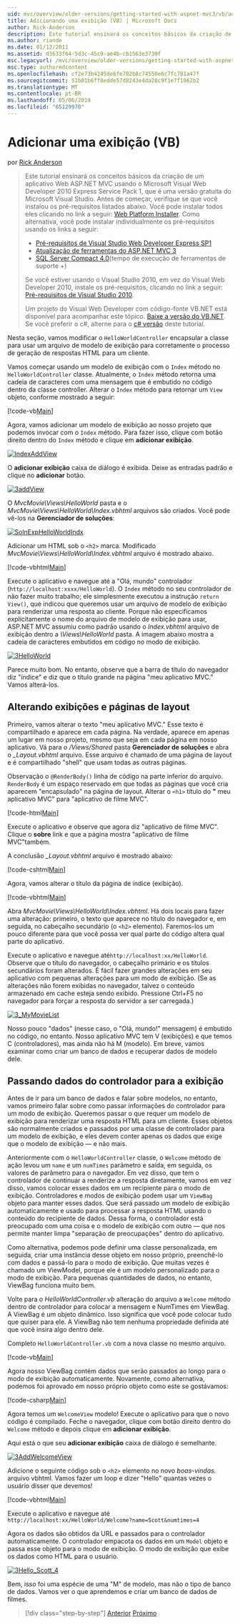 ```yaml
---
uid: mvc/overview/older-versions/getting-started-with-aspnet-mvc3/vb/adding-a-view
title: Adicionando uma exibição (VB) | Microsoft Docs
author: Rick-Anderson
description: Este tutorial ensinará os conceitos básicos da criação de um aplicativo Web ASP.NET MVC usando o Microsoft Visual Web Developer 2010 Express Service Pack 1, que é...
ms.author: riande
ms.date: 01/12/2011
ms.assetid: d3633f64-5d3c-45c9-ae4b-cb1563e3739f
msc.legacyurl: /mvc/overview/older-versions/getting-started-with-aspnet-mvc3/vb/adding-a-view
msc.type: authoredcontent
ms.openlocfilehash: cf2e73b4245de6fe702b8c74550e6c7fc701a47f
ms.sourcegitcommit: 51b01b6ff8edde57d8243e4da28c9f1e7f1962b2
ms.translationtype: MT
ms.contentlocale: pt-BR
ms.lasthandoff: 05/06/2019
ms.locfileid: "65129970"
---
```

# <a name="adding-a-view-vb"></a>Adicionar uma exibição (VB)

por [Rick Anderson]((https://twitter.com/RickAndMSFT))

> Este tutorial ensinará os conceitos básicos da criação de um aplicativo Web ASP.NET MVC usando o Microsoft Visual Web Developer 2010 Express Service Pack 1, que é uma versão gratuita do Microsoft Visual Studio. Antes de começar, verifique se que você instalou os pré-requisitos listados abaixo. Você pode instalar todos eles clicando no link a seguir: [Web Platform Installer](https://www.microsoft.com/web/gallery/install.aspx?appid=VWD2010SP1Pack). Como alternativa, você pode instalar individualmente os pré-requisitos usando os links a seguir:
> 
> - [Pré-requisitos de Visual Studio Web Developer Express SP1](https://www.microsoft.com/web/gallery/install.aspx?appid=VWD2010SP1Pack)
> - [Atualização de ferramentas do ASP.NET MVC 3](https://www.microsoft.com/web/gallery/install.aspx?appsxml=&amp;appid=MVC3)
> - [SQL Server Compact 4.0](https://www.microsoft.com/web/gallery/install.aspx?appid=SQLCE;SQLCEVSTools_4_0)(tempo de execução de ferramentas de suporte +)
> 
> Se você estiver usando o Visual Studio 2010, em vez do Visual Web Developer 2010, instale os pré-requisitos, clicando no link a seguir: [Pré-requisitos de Visual Studio 2010](https://www.microsoft.com/web/gallery/install.aspx?appsxml=&amp;appid=VS2010SP1Pack).
> 
> Um projeto do Visual Web Developer com código-fonte VB.NET está disponível para acompanhar este tópico. [Baixe a versão do VB.NET](https://code.msdn.microsoft.com/Introduction-to-MVC-3-10d1b098). Se você preferir o c#, alterne para o [c# versão](../cs/adding-a-view.md) deste tutorial.

Nesta seção, vamos modificar o `HelloWorldController` encapsular a classe para usar um arquivo de modelo de exibição para corretamente o processo de geração de respostas HTML para um cliente.

Vamos começar usando um modelo de exibição com o `Index` método no `HelloWorldController` classe. Atualmente, o `Index` método retorna uma cadeia de caracteres com uma mensagem que é embutido no código dentro da classe controller. Alterar o `Index` método para retornar um `View` objeto, conforme mostrado a seguir:

[!code-vb[Main](adding-a-view/samples/sample1.vb)]

Agora, vamos adicionar um modelo de exibição ao nosso projeto que podemos invocar com o `Index` método. Para fazer isso, clique com botão direito dentro do `Index` método e clique em **adicionar exibição**.

[![IndexAddView](adding-a-view/_static/image2.png "IndexAddView")](adding-a-view/_static/image1.png)

O **adicionar exibição** caixa de diálogo é exibida. Deixe as entradas padrão e clique no **adicionar** botão.

[![3addView](adding-a-view/_static/image4.png "3addView")](adding-a-view/_static/image3.png)

O *MvcMovie\Views\HelloWorld* pasta e o *MvcMovie\Views\HelloWorld\Index.vbhtml* arquivos são criados. Você pode vê-los na **Gerenciador de soluções**:

[![SolnExpHelloWorldIndx](adding-a-view/_static/image6.png "SolnExpHelloWorldIndx")](adding-a-view/_static/image5.png)

Adicionar um HTML sob o `<h2>` marca. Modificado *MvcMovie\Views\HelloWorld\Index.vbhtml* arquivo é mostrado abaixo.

[!code-vbhtml[Main](adding-a-view/samples/sample2.vbhtml)]

Execute o aplicativo e navegue até a &quot;Olá, mundo&quot; controlador (`http://localhost:xxxx/HelloWorld`). O `Index` método no seu controlador de não fazer muito trabalho; ele simplesmente executou a instrução `return View()`, que indicou que queremos usar um arquivo de modelo de exibição para renderizar uma resposta ao cliente. Porque não especificamos explicitamente o nome do arquivo de modelo de exibição para usar, ASP.NET MVC assumiu como padrão usando o *Index.vbhtml* arquivo de exibição dentro a *\Views\HelloWorld* pasta. A imagem abaixo mostra a cadeia de caracteres embutidos em código no modo de exibição.

[![3HelloWorld](adding-a-view/_static/image8.png "3HelloWorld")](adding-a-view/_static/image7.png)

Parece muito bom. No entanto, observe que a barra de título do navegador diz &quot;índice&quot; e diz que o título grande na página &quot;meu aplicativo MVC.&quot; Vamos alterá-los.

## <a name="changing-views-and-layout-pages"></a>Alterando exibições e páginas de layout

Primeiro, vamos alterar o texto &quot;meu aplicativo MVC.&quot; Esse texto é compartilhado e aparece em cada página. Na verdade, aparece em apenas um lugar em nosso projeto, mesmo que seja em cada página em nosso aplicativo. Vá para o */Views/Shared* pasta **Gerenciador de soluções** e abra o  *\_Layout.vbhtml* arquivo. Esse arquivo é chamado de uma página de layout e é compartilhado &quot;shell&quot; que usam todas as outras páginas.

Observação o `@RenderBody()` linha de código na parte inferior do arquivo. `RenderBody` é um espaço reservado em que todas as páginas que você cria aparecem &quot;encapsulado&quot; na página de layout. Alterar o `<h1>` título do **&quot;** meu aplicativo MVC&quot; para &quot;aplicativo de filme MVC&quot;.

[!code-html[Main](adding-a-view/samples/sample3.html)]

Execute o aplicativo e observe que agora diz &quot;aplicativo de filme MVC&quot;. Clique o **sobre** link e que a página mostra &quot;aplicativo de filme MVC&quot;também.

A conclusão  *\_Layout.vbhtml* arquivo é mostrado abaixo:

[!code-cshtml[Main](adding-a-view/samples/sample4.cshtml)]

Agora, vamos alterar o título da página de índice (exibição).

[!code-vbhtml[Main](adding-a-view/samples/sample5.vbhtml)]

Abra *MvcMovie\Views\HelloWorld\Index.vbhtml*. Há dois locais para fazer uma alteração: primeiro, o texto que aparece no título do navegador e, em seguida, no cabeçalho secundário (o `<h2>` elemento). Faremos-los um pouco diferente para que você possa ver qual parte do código altera qual parte do aplicativo.

Execute o aplicativo e navegue até`http://localhost:xx/HelloWorld`. Observe que o título do navegador, o cabeçalho primário e os títulos secundários foram alterados. É fácil fazer grandes alterações em seu aplicativo com pequenas alterações para um modo de exibição. (Se as alterações não forem exibidas no navegador, talvez o conteúdo armazenado em cache esteja sendo exibido. Pressione Ctrl+F5 no navegador para forçar a resposta do servidor a ser carregada.)

[![3_MyMovieList](adding-a-view/_static/image10.png "3_MyMovieList")](adding-a-view/_static/image9.png)

Nosso pouco &quot;dados&quot; (nesse caso, o &quot;Olá, mundo!&quot; mensagem) é embutido no código, no entanto. Nosso aplicativo MVC tem V (exibições) e que temos C (controladores), mas ainda não há M (modelo). Em breve, vamos examinar como criar um banco de dados e recuperar dados de modelo dele.

## <a name="passing-data-from-the-controller-to-the-view"></a>Passando dados do controlador para a exibição

Antes de ir para um banco de dados e falar sobre modelos, no entanto, vamos primeiro falar sobre como passar informações do controlador para um modo de exibição. Queremos passar o que requer um modelo de exibição para renderizar uma resposta HTML para um cliente. Esses objetos são normalmente criados e passados por uma classe de controlador para um modelo de exibição, e eles devem conter apenas os dados que exige que o modelo de exibição — e não mais.

Anteriormente com o `HelloWorldController` classe, o `Welcome` método de ação levou um `name` e um `numTimes` parâmetro e saída, em seguida, os valores de parâmetro para o navegador. Em vez disso, que tem o controlador de continuar a renderize a resposta diretamente, vamos em vez disso, vamos colocar esses dados em um recipiente para o modo de exibição. Controladores e modos de exibição podem usar um `ViewBag` objeto para manter esses dados. Que será passado um modelo de exibição automaticamente e usado para processar a resposta HTML usando o conteúdo do recipiente de dados. Dessa forma, o controlador está preocupado com uma coisa e o modelo de exibição com outro — que nos permite manter limpa &quot;separação de preocupações&quot; dentro do aplicativo.

Como alternativa, podemos pode definir uma classe personalizada, em seguida, criar uma instância desse objeto em nosso próprio, preenchê-lo com dados e passá-lo para o modo de exibição. Que muitas vezes é chamado um ViewModel, porque ele é um modelo personalizado para o modo de exibição. Para pequenas quantidades de dados, no entanto, ViewBag funciona muito bem.

Volte para o *HelloWorldController.vb* alteração do arquivo a `Welcome` método dentro de controlador para colocar a mensagem e NumTimes em ViewBag. A ViewBag é um objeto dinâmico. Isso significa que você pode colocar tudo que quiser para ele. A ViewBag não tem nenhuma propriedade definida até que você insira algo dentro dele.

Completo `HelloWorldController.vb` com a nova classe no mesmo arquivo.

[!code-vb[Main](adding-a-view/samples/sample6.vb)]

Agora nosso ViewBag contém dados que serão passados ao longo para o modo de exibição automaticamente. Novamente, como alternativa, podemos foi aprovado em nosso próprio objeto como este se gostávamos:

[!code-csharp[Main](adding-a-view/samples/sample7.cs)]

Agora temos um `WelcomeView` modelo! Execute o aplicativo para que o novo código é compilado. Feche o navegador, clique com botão direito dentro do `Welcome` método e depois clique em **adicionar exibição**.

Aqui está o que seu **adicionar exibição** caixa de diálogo é semelhante.

[![3AddWelcomeView](adding-a-view/_static/image12.png "3AddWelcomeView")](adding-a-view/_static/image11.png)

Adicione o seguinte código sob o `<h2>` elemento no novo <em>boas-vindas.</em> arquivo vbhtml. Vamos fazer um loop e dizer &quot;Hello&quot; quantas vezes o usuário disser que devemos!

[!code-vbhtml[Main](adding-a-view/samples/sample8.vbhtml)]

Execute o aplicativo e navegue até `http://localhost:xx/HelloWorld/Welcome?name=Scott&numtimes=4`

Agora os dados são obtidos da URL e passados para o controlador automaticamente. O controlador empacota os dados em um `Model` objeto e passa esse objeto para o modo de exibição. O modo de exibição que exibe os dados como HTML para o usuário.

[![3Hello_Scott_4](adding-a-view/_static/image14.png "3Hello_Scott_4")](adding-a-view/_static/image13.png)

Bem, isso foi uma espécie de uma &quot;M&quot; de modelo, mas não o tipo de banco de dados. Vamos ver o que aprendemos e criar um banco de dados de filmes.

> [!div class="step-by-step"]
> [Anterior](adding-a-controller.md)
> [Próximo](adding-a-model.md)
